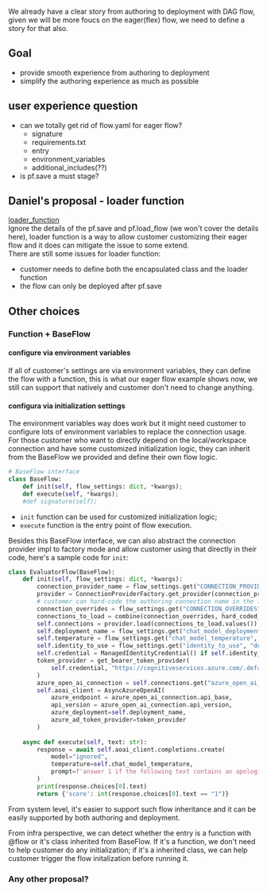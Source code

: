We already have a clear story from authoring to deployment with DAG flow, given we will be more foucs on the eager(flex) flow, we need to define a story for that also.
## Goal
- provide smooth experience from authoring to deployment
- simplify the authoring experience as much as possible

## user experience question
- can we totally get rid of flow.yaml for eager flow?
  - signature
  - requirements.txt
  - entry
  - environment_variables
  - additional_includes(??)
- is pf.save a must stage?


## Daniel's proposal - loader function
[loader_function](https://github.com/enterprises/microsoftopensource/saml/initiate?return_to=https%3A%2F%2Fgithub.com%2FAzure%2Fazureml_run_specification%2Fblob%2Fusers%2Fanksing%2Fevaluator_flow_asset%2Fspecs%2Fsimplified-sdk%2Fevaluator%2Fsave_load_promptflow.md)   
Ignore the details of the pf.save and pf.load_flow (we won't cover the details here), loader function is a way to allow customer customizing their eager flow and it does can mitigate the issue to some extend.   
There are still some issues for loader function:
- customer needs to define both the encapsulated class and the loader function
- the flow can only be deployed after pf.save

## Other choices

### Function + BaseFlow

#### configure via environment variables
If all of customer's settings are via environment variables, they can define the flow with a function, this is what our eager flow example shows now, we still can support that natively and customer don't need to change anything.

#### configura via initialization settings
The environment variables way does work but it might need customer to configure lots of environment variables to replace the connection usage. For those customer who want to directly depend on the local/workspace connection and have some customized initialization logic, they can inherit from the BaseFlow we provided and define their own flow logic.

```python
# BaseFlow interface
class BaseFlow:
    def init(self, flow_settings: dict, *kwargs);
    def execute(self, *kwargs);
    #def signature(self);
```
- `init` function can be used for customized initialization logic; 
- `execute` function is the entry point of flow execution.

Besides this BaseFlow interface, we can also abstract the connection provider impl to factory mode and allow customer using that directly in their code, here's a sample code for `init`:
```python
class EvaluatorFlow(BaseFlow):
    def init(self, flow_settings: dict, *kwargs):
        connection_provider_name = flow_settings.get("CONNECTION_PROVIDER") # provider can also be system configuration
        provider = ConnectionProviderFactory.get_provider(connection_provier_name)
        # customer can hard-code the authoring connection name in the flow implementation and override that on demand
        connection_overrides = flow_settings.get("CONNECTION_OVERRIDES")
        connections_to_load = combine(connection_overrides, hard_coded_connections) # dict, key is
        self.connections = provider.load(connections_to_load.values())
        self.deployment_name = flow_settings.get("chat_model_deployment_name", "gpt-35-turbo")
        self.temperature = flow_settings.get("chat_model_temperature", 0.7)
        self.identity_to_use = flow_settings.get("identity_to_use", "default")
        self.credential = ManagedIdentityCredential() if self.identity_to_user == "managed" else DefaultAzureCredential()
        token_provider = get_bearer_token_provider(
            self.credential, "https://cognitiveservices.azure.com/.default"
        )
        azure_open_ai_connection = self.connections.get("azure_open_ai_connection")
        self.aoai_client = AsyncAzureOpenAI(
            azure_endpoint = azure_open_ai_connection.api_base,
            api_version = azure_open_ai_connection.api_version,
            azure_deployment=self.deployment_name,
            azure_ad_token_provider=token_provider
        )
    
    async def execute(self, text: str):
        response = await self.aoai_client.completions.create(
            model="ignored",
            temperature=self.chat_model_temperature,
            prompt=f'answer 1 if the following text contains an apologie, answer 0 if it does not contain an apology\n{text}'    
        )
        print(response.choices[0].text)
        return {'score': int(response.choices[0].text == "1")}
```

From system level, it's easier to support such flow inheritance and it can be easily supported by both authoring and deployment.

From infra perspective, we can detect whether the entry is a function with @flow or it's class inherited from BaseFlow. If it's a function, we don't need to help customer do any initialization; if it's a inherited class, we can help customer trigger the flow initalization before running it.

### Any other proposal?



